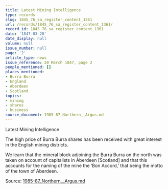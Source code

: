 ```yaml
---
title: Latest Mining Intelligence
type: records
slug: 1845_76_sa_register_content_1361
url: /records/1845_76_sa_register_content_1361/
record_id: 1845_76_sa_register_content_1361
date: '1847-03-20'
date_display: null
volume: null
issue_number: null
page: '2'
article_type: news
issue_reference: 20 March 1847, page 2
people_mentioned: []
places_mentioned:
- Burra Burra
- England
- Aberdeen
- Scotland
topics:
- mining
- shares
- business
source_document: 1985-87_Northern__Argus.md
---
```


Latest Mining Intelligence

The high price of Burra Burra shares has been received with great interest in the English mining districts.

We learn that the mineral block adjoining the Burra Burra on the north was taken on account of capitalists in Aberdeen [Scotland] and that this accounts for the naming of the mine the ‘Bon Accord,’ that being the motto of the town of Aberdeen.

Source: [1985-87_Northern__Argus.md](/downloads/markdown/1985-87_Northern__Argus.md)
